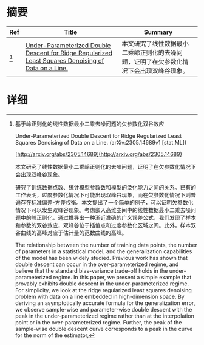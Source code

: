# 摘要

| Ref | Title | Summary |
| --- | --- | --- |
| [^1] | [Under-Parameterized Double Descent for Ridge Regularized Least Squares Denoising of Data on a Line.](http://arxiv.org/abs/2305.14689) | 本文研究了线性数据最小二乘岭正则化的去噪问题，证明了在欠参数化情况下会出现双峰谷现象。 |

# 详细

[^1]: 基于岭正则化的线性数据最小二乘去噪问题的欠参数化双谷效应

    Under-Parameterized Double Descent for Ridge Regularized Least Squares Denoising of Data on a Line. (arXiv:2305.14689v1 [stat.ML])

    [http://arxiv.org/abs/2305.14689](http://arxiv.org/abs/2305.14689)

    本文研究了线性数据最小二乘岭正则化的去噪问题，证明了在欠参数化情况下会出现双峰谷现象。

    

    研究了训练数据点数、统计模型参数数和模型的泛化能力之间的关系。已有的工作表明，过度参数化情况下可能出现双峰谷现象，而在欠参数化情况下则普遍存在标准偏差-方差权衡。本文提出了一个简单的例子，可以证明欠参数化情况下可以发生双峰谷现象。考虑嵌入高维空间中的线性数据最小二乘去噪问题中的岭正则化，通过推导出一种渐近准确的广义误差公式，我们发现了样本和参数的双谷效应，双峰谷位于插值点和过度参数化区域之间。此外，样本双谷曲线的高峰对应于估计量的范数曲线的高峰。

    The relationship between the number of training data points, the number of parameters in a statistical model, and the generalization capabilities of the model has been widely studied. Previous work has shown that double descent can occur in the over-parameterized regime, and believe that the standard bias-variance trade-off holds in the under-parameterized regime. In this paper, we present a simple example that provably exhibits double descent in the under-parameterized regime. For simplicity, we look at the ridge regularized least squares denoising problem with data on a line embedded in high-dimension space. By deriving an asymptotically accurate formula for the generalization error, we observe sample-wise and parameter-wise double descent with the peak in the under-parameterized regime rather than at the interpolation point or in the over-parameterized regime.  Further, the peak of the sample-wise double descent curve corresponds to a peak in the curve for the norm of the estimator,
    

